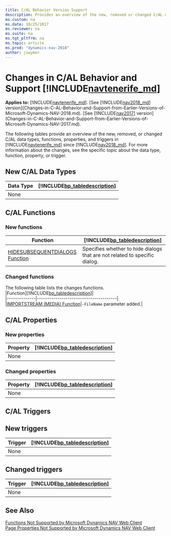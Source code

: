 ```yaml
---
title: C/AL Behavior Version Support
description: Provides an overview of the new, removed or changed C/AL data types, functions, properties, and triggers from previous versions of Dynamics NAV.
ms.custom: na
ms.date: 10/25/2017
ms.reviewer: na
ms.suite: na
ms.tgt_pltfrm: na
ms.topic: article
ms.prod: "dynamics-nav-2018"
author: jswymer
---
```

# Changes in C/AL Behavior and Support [!INCLUDE[navtenerife_md](includes/navtenerife_md.md)]

**Applies to:** [!INCLUDE[navtenerife_md](includes/navtenerife_md.md)]. [See [!INCLUDE[nav2018_md](includes/nav2018_md.md)] version](Changes-in-C-AL-Behavior-and-Support-from-Earlier-Versions-of-Microsoft-Dynamics-NAV-2018.md). [See [!INCLUDE[nav2017](includes/nav2017.md)] version](Changes-in-C-AL-Behavior-and-Support-from-Earlier-Versions-of-Microsoft-Dynamics-NAV-2017.md).

The following tables provide an overview of the new, removed, or changed C/AL data types, functions, properties, and triggers in [!INCLUDE[navtenerife_md](includes/navtenerife_md.md)] since [!INCLUDE[nav2018_md](includes/nav2018_md.md)]. For more information about the changes, see the specific topic about the data type, function, property, or trigger.  

## New C/AL Data Types  

|Data Type|[!INCLUDE[bp_tabledescription](includes/bp_tabledescription_md.md)]|  
|---------------|---------------------------------------|  
|None|| 
 
## C/AL Functions  
### New functions
|Function|[!INCLUDE[bp_tabledescription](includes/bp_tabledescription_md.md)]|  
|--------------|---------------------------------------|  
|[HIDESUBSEQUENTDIALOGS Function](hidesubsequentdialogs-function.md)|Specifies whether to hide dialogs that are not related to specific dialog.|

### Changed functions
The following table lists the changes functions.  
|Function|[!INCLUDE[bp_tabledescription](includes/bp_tabledescription_md.md)]|  
|--------------|---------------------------------------|  
|[IMPORTSTREAM (MEDIA) Function](IMPORTSTREAM-Function--Media-.md)|`-FileName` parameter added.|

## C/AL Properties  
### New properties
|Property|[!INCLUDE[bp_tabledescription](includes/bp_tabledescription_md.md)]|  
|--------------|---------------------------------------|  
|None|| 

### Changed properties
|Property|[!INCLUDE[bp_tabledescription](includes/bp_tabledescription_md.md)]|  
|--------------|---------------------------------------|  
|None|| 

## C/AL Triggers  
## New triggers
|Trigger|[!INCLUDE[bp_tabledescription](includes/bp_tabledescription_md.md)]|  
|--------------|---------------------------------------|  
|None| |

## Changed triggers
|Trigger|[!INCLUDE[bp_tabledescription](includes/bp_tabledescription_md.md)]|  
|--------------|---------------------------------------|  
|None| |

## See Also  
[Functions Not Supported by Microsoft Dynamics NAV Web Client](Functions-Not-Supported-by-Microsoft-Dynamics-NAV-Web-Client.md)   
[Page Properties Not Supported by Microsoft Dynamics NAV Web Client](Page-Properties-Not-Supported-by-Microsoft-Dynamics-NAV-Web-Client.md)
